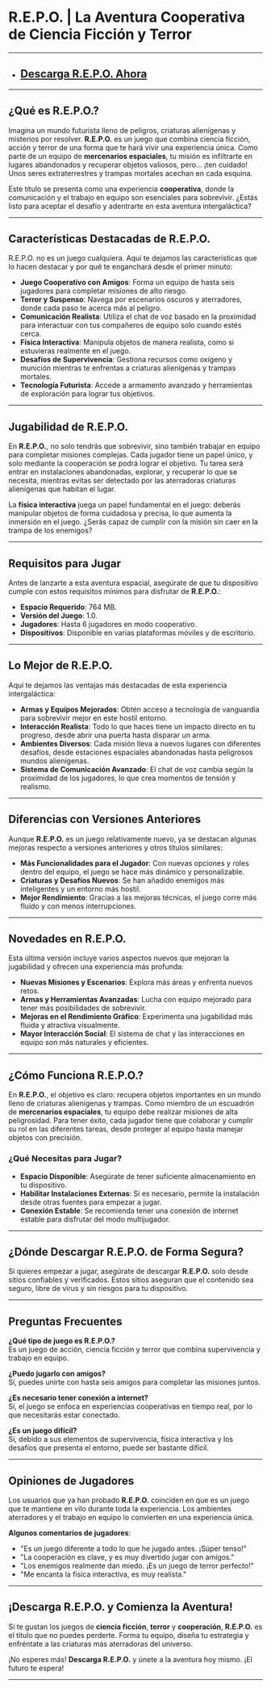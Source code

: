# R.E.P.O. | La Aventura Cooperativa de Ciencia Ficción y Terror

---

- ## [Descarga R.E.P.O. Ahora](https://apkmodjoy.net/es/repo/)

---

## ¿Qué es R.E.P.O.?

Imagina un mundo futurista lleno de peligros, criaturas alienígenas y misterios por resolver. **R.E.P.O.** es un juego que combina ciencia ficción, acción y terror de una forma que te hará vivir una experiencia única. Como parte de un equipo de **mercenarios espaciales**, tu misión es infiltrarte en lugares abandonados y recuperar objetos valiosos, pero… ¡ten cuidado! Unos seres extraterrestres y trampas mortales acechan en cada esquina.

Este título se presenta como una experiencia **cooperativa**, donde la comunicación y el trabajo en equipo son esenciales para sobrevivir. ¿Estás listo para aceptar el desafío y adentrarte en esta aventura intergaláctica?

---

## Características Destacadas de R.E.P.O.

R.E.P.O. no es un juego cualquiera. Aquí te dejamos las características que lo hacen destacar y por qué te enganchará desde el primer minuto:

- **Juego Cooperativo con Amigos**: Forma un equipo de hasta seis jugadores para completar misiones de alto riesgo.
- **Terror y Suspenso**: Navega por escenarios oscuros y aterradores, donde cada paso te acerca más al peligro.
- **Comunicación Realista**: Utiliza el chat de voz basado en la proximidad para interactuar con tus compañeros de equipo solo cuando estés cerca.
- **Física Interactiva**: Manipula objetos de manera realista, como si estuvieras realmente en el juego.
- **Desafíos de Supervivencia**: Gestiona recursos como oxígeno y munición mientras te enfrentas a criaturas alienígenas y trampas mortales.
- **Tecnología Futurista**: Accede a armamento avanzado y herramientas de exploración para lograr tus objetivos.

---

## Jugabilidad de R.E.P.O.

En **R.E.P.O.**, no solo tendrás que sobrevivir, sino también trabajar en equipo para completar misiones complejas. Cada jugador tiene un papel único, y solo mediante la cooperación se podrá lograr el objetivo. Tu tarea será entrar en instalaciones abandonadas, explorar, y recuperar lo que se necesita, mientras evitas ser detectado por las aterradoras criaturas alienígenas que habitan el lugar.

La **física interactiva** juega un papel fundamental en el juego: deberás manipular objetos de forma cuidadosa y precisa, lo que aumenta la inmersión en el juego. ¿Serás capaz de cumplir con la misión sin caer en la trampa de los enemigos?

---

## Requisitos para Jugar

Antes de lanzarte a esta aventura espacial, asegúrate de que tu dispositivo cumple con estos requisitos mínimos para disfrutar de **R.E.P.O.**:

- **Espacio Requerido**: 764 MB.
- **Versión del Juego**: 1.0.
- **Jugadores**: Hasta 6 jugadores en modo cooperativo.
- **Dispositivos**: Disponible en varias plataformas móviles y de escritorio.

---

## Lo Mejor de R.E.P.O.

Aquí te dejamos las ventajas más destacadas de esta experiencia intergaláctica:

- **Armas y Equipos Mejorados**: Obtén acceso a tecnología de vanguardia para sobrevivir mejor en este hostil entorno.
- **Interacción Realista**: Todo lo que haces tiene un impacto directo en tu progreso, desde abrir una puerta hasta disparar un arma.
- **Ambientes Diversos**: Cada misión lleva a nuevos lugares con diferentes desafíos, desde estaciones espaciales abandonadas hasta peligrosos mundos alienígenas.
- **Sistema de Comunicación Avanzado**: El chat de voz cambia según la proximidad de los jugadores, lo que crea momentos de tensión y realismo.

---

## Diferencias con Versiones Anteriores

Aunque **R.E.P.O.** es un juego relativamente nuevo, ya se destacan algunas mejoras respecto a versiones anteriores y otros títulos similares:

- **Más Funcionalidades para el Jugador**: Con nuevas opciones y roles dentro del equipo, el juego se hace más dinámico y personalizable.
- **Criaturas y Desafíos Nuevos**: Se han añadido enemigos más inteligentes y un entorno más hostil.
- **Mejor Rendimiento**: Gracias a las mejoras técnicas, el juego corre más fluido y con menos interrupciones.

---

## Novedades en R.E.P.O.

Esta última versión incluye varios aspectos nuevos que mejoran la jugabilidad y ofrecen una experiencia más profunda:

- **Nuevas Misiones y Escenarios**: Explora más áreas y enfrenta nuevos retos.
- **Armas y Herramientas Avanzadas**: Lucha con equipo mejorado para tener más posibilidades de sobrevivir.
- **Mejoras en el Rendimiento Gráfico**: Experimenta una jugabilidad más fluida y atractiva visualmente.
- **Mayor Interacción Social**: El sistema de chat y las interacciones en equipo son más naturales y eficientes.

---

## ¿Cómo Funciona R.E.P.O.?

En **R.E.P.O.**, el objetivo es claro: recupera objetos importantes en un mundo lleno de criaturas alienígenas y trampas. Como miembro de un escuadrón de **mercenarios espaciales**, tu equipo debe realizar misiones de alta peligrosidad. Para tener éxito, cada jugador tiene que colaborar y cumplir su rol en las diferentes tareas, desde proteger al equipo hasta manejar objetos con precisión.

### ¿Qué Necesitas para Jugar?

- **Espacio Disponible**: Asegúrate de tener suficiente almacenamiento en tu dispositivo.
- **Habilitar Instalaciones Externas**: Si es necesario, permite la instalación desde otras fuentes para empezar a jugar.
- **Conexión Estable**: Se recomienda tener una conexión de internet estable para disfrutar del modo multijugador.

---

## ¿Dónde Descargar R.E.P.O. de Forma Segura?

Si quieres empezar a jugar, asegúrate de descargar **R.E.P.O.** solo desde sitios confiables y verificados. Estos sitios aseguran que el contenido sea seguro, libre de virus y sin riesgos para tu dispositivo.

---

## Preguntas Frecuentes

**¿Qué tipo de juego es R.E.P.O.?**  
Es un juego de acción, ciencia ficción y terror que combina supervivencia y trabajo en equipo.

**¿Puedo jugarlo con amigos?**  
Sí, puedes unirte con hasta seis amigos para completar las misiones juntos.

**¿Es necesario tener conexión a internet?**  
Sí, el juego se enfoca en experiencias cooperativas en tiempo real, por lo que necesitarás estar conectado.

**¿Es un juego difícil?**  
Sí, debido a sus elementos de supervivencia, física interactiva y los desafíos que presenta el entorno, puede ser bastante difícil.

---

## Opiniones de Jugadores

Los usuarios que ya han probado **R.E.P.O.** coinciden en que es un juego que te mantiene en vilo durante toda la experiencia. Los ambientes aterradores y el trabajo en equipo lo convierten en una experiencia única.

**Algunos comentarios de jugadores**:

- "Es un juego diferente a todo lo que he jugado antes. ¡Súper tenso!"
- "La cooperación es clave, y es muy divertido jugar con amigos."
- "Los enemigos realmente dan miedo. ¡Es un juego de terror perfecto!"
- "Me encanta la física interactiva, es muy realista."

---

## ¡Descarga R.E.P.O. y Comienza la Aventura!

Si te gustan los juegos de **ciencia ficción**, **terror** y **cooperación**, **R.E.P.O.** es el título que no puedes perderte. Forma tu equipo, diseña tu estrategia y enfréntate a las criaturas más aterradoras del universo.

¡No esperes más! **Descarga R.E.P.O.** y únete a la aventura hoy mismo. ¡El futuro te espera!

---

